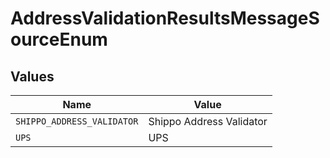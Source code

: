 # AddressValidationResultsMessageSourceEnum


## Values

| Name                       | Value                      |
| -------------------------- | -------------------------- |
| `SHIPPO_ADDRESS_VALIDATOR` | Shippo Address Validator   |
| `UPS`                      | UPS                        |
